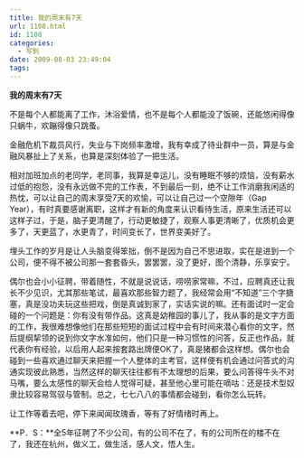 ```yaml
---
title: 我的周末有7天
url: 1108.html
id: 1108
categories:
  - 写到
date: 2009-08-03 23:49:04
tags:
---
```


**我的周末有7天**

  
不是每个人都能离了工作，沐浴爱情，也不是每个人都能没了饭碗，还能悠闲得像只蜗牛，欢蹦得像只跳蚤。  
  
金融危机下裁员风行，失业与下岗频率激增，我有幸成了待业群中一员，算是与金融风暴扯上了关系，也算是深刻体验了一把生活。  
  
相对加班加点的老同学，老同事，我算是幸运儿，没有睡眠不够的烦恼，没有薪水过低的抱怨，没有永远做不完的工作表，不到最后一刻，绝不让工作消磨我闲适的热忱，可以让自己的周末享受7天的欢愉，可以让自己过一个空隙年（Gap Year），有时真要感谢离职，这样才有新的角度来认识看待生活，原来生活还可以这样子过，于是，脑子更清醒了，行动更敏捷了，观察人事更清晰了，优质机会更多了，天更蓝了，水更青了，时间变长了，世界变美好了。  
  
埋头工作的岁月是让人头脑变得笨拙，倒不是因为自己不思进取，实在是进到一个公司，便不得不被公司那一套套昏头，罢罢罢，没了更好，图个清静，乐享安宁。  
  
偶尔也会小小征聘，带着随性，不就是说说话，唠唠家常嘛，不过，应聘真还让我长不少见识，尤其那些笔试，最喜欢那些智力题了，我经常会用“不知道”三个字搪塞，真是没功夫玩这些把戏，倒是真诚到家了，实话实说的嘛。还有面试时一定会碰的一个问题是：你有没有带作品。这真是幼稚园的事儿了，我从事的是文字方面的工作，我很难想像他们在那些短短的面试过程中会有时间来潜心看你的文字，然后提纲挈领的说到你文字水准如何，他们只是一种习惯性的问答，反正也作品，就代表你有经验，以后用人起来按套路出牌便OK了，真是猪都会这样想。偶尔也会碰到一些喜欢通过聊天来把握一个人整体的主考官，这样便有机会通过问答式的沟通实现彼此熟悉，当然这样的聊天往往都有不太理想的后果，要么问答得牛头不对马嘴，要么太感性的聊天会给人觉得可疑，甚至他心里可能在嘀咕：还是技术型奴隶比较容易驾驭与管制。总之，七七八八的事情都会碰到，看你怎么玩转。  
  
让工作等着去吧，停下来闻闻玫瑰香，等有了好情绪时再上。  
  
**P．S：**全5年征聘了不少公司，有的公司不在了，有的公司所在的楼不在了，我还在杭州，做义工，做生活，感人文，悟人生。